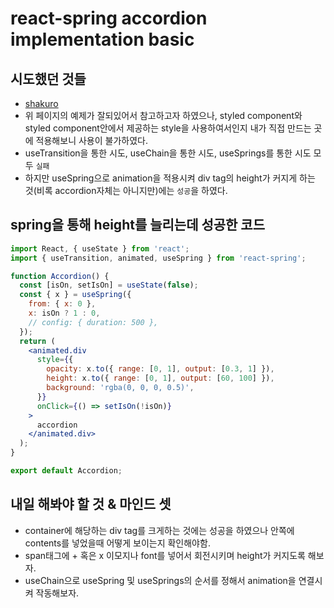 # **react-spring** accordion implementation basic

## 시도했던 것들

- [shakuro](https://shakuro.com/blog/react-spring-tutorial-making-animated-react-apps)
- 위 페이지의 예제가 잘되있어서 참고하고자 하였으나, styled component와 styled component안에서 제공하는 style을 사용하여서인지 내가 직접 만드는 곳에 적용해보니 사용이 불가하였다.
- useTransition을 통한 시도, useChain을 통한 시도, useSprings를 통한 시도 모두 `실패`
- 하지만 useSpring으로 animation을 적용시켜 div tag의 height가 커지게 하는 것(비록 accordion자체는 아니지만)에는 `성공`을 하였다.

## spring을 통해 height를 늘리는데 성공한 코드

```jsx
import React, { useState } from 'react';
import { useTransition, animated, useSpring } from 'react-spring';

function Accordion() {
  const [isOn, setIsOn] = useState(false);
  const { x } = useSpring({
    from: { x: 0 },
    x: isOn ? 1 : 0,
    // config: { duration: 500 },
  });
  return (
    <animated.div
      style={{
        opacity: x.to({ range: [0, 1], output: [0.3, 1] }),
        height: x.to({ range: [0, 1], output: [60, 100] }),
        background: 'rgba(0, 0, 0, 0.5)',
      }}
      onClick={() => setIsOn(!isOn)}
    >
      accordion
    </animated.div>
  );
}

export default Accordion;
```

## 내일 해봐야 할 것 & 마인드 셋

- container에 해당하는 div tag를 크게하는 것에는 성공을 하였으나 안쪽에 contents를 넣었을때 어떻게 보이는지 확인해야함.
- span태그에 + 혹은 x 이모지나 font를 넣어서 회전시키며 height가 커지도록 해보자.
- useChain으로 useSpring 및 useSprings의 순서를 정해서 animation을 연결시켜 작동해보자.
